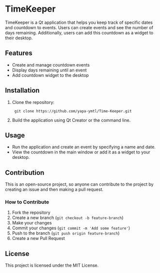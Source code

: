 # TimeKeeper

TimeKeeper is a Qt application that helps you keep track of specific dates and countdown to events. Users can create events and see the number of days remaining. Additionally, users can add this countdown as a widget to their desktop.

## Features
- Create and manage countdown events
- Display days remaining until an event
- Add countdown widget to the desktop

## Installation
1. Clone the repository:

        git clone https://github.com/yapa-ymtl/Time-Keeper.git
        
2. Build the application using Qt Creator or the command line.

## Usage
- Run the application and create an event by specifying a name and date.
- View the countdown in the main window or add it as a widget to your desktop.

## Contribution
This is an open-source project, so anyone can contribute to the project by creating an issue and then making a pull request.

### How to Contribute
1. Fork the repository
2. Create a new branch (`git checkout -b feature-branch`)
3. Make your changes
4. Commit your changes (`git commit -m 'Add some feature'`)
5. Push to the branch (`git push origin feature-branch`)
6. Create a new Pull Request

## License
This project is licensed under the MIT License.

